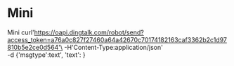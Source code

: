 # Mini
Mini
curl'https://oapi.dingtalk.com/robot/send?access_token=a76a0c827f27460a64a42670c70174182163caf3362b2c1d97810b5e2ce0d564'\
-H'Content-Type:application/json'\
-d
{'msgtype':text',
'text':
}
